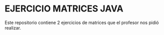 # EJERCICIO MATRICES JAVA
Este repositorio contiene 2 ejercicios de matrices que el profesor nos pidió realizar.
